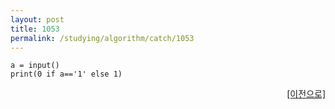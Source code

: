 ```yaml
---
layout: post
title: 1053
permalink: /studying/algorithm/catch/1053
---
```


```
a = input()
print(0 if a=='1' else 1)

```
  
    
    
<div style="text-align: right"> <a href = 'https://namhyo01.github.io/studying/algorithm/catch'> [이전으로] </a> </div>
